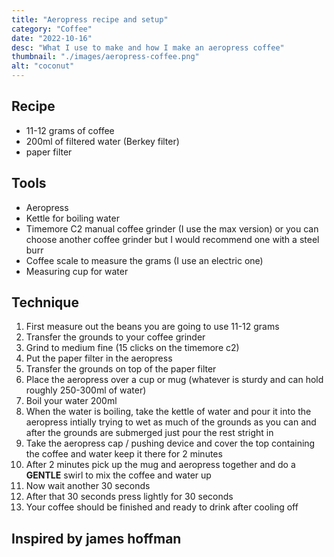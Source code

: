 ```yaml
---
title: "Aeropress recipe and setup"
category: "Coffee"
date: "2022-10-16"
desc: "What I use to make and how I make an aeropress coffee"
thumbnail: "./images/aeropress-coffee.png"
alt: "coconut"
---
```


## Recipe

- 11-12 grams of coffee
- 200ml of filtered water (Berkey filter)
- paper filter

## Tools

- Aeropress
- Kettle for boiling water
- Timemore C2 manual coffee grinder (I use the max version) or you can choose another coffee grinder but I would recommend one with a steel burr
- Coffee scale to measure the grams (I use an electric one)
- Measuring cup for water

## Technique

1. First measure out the beans you are going to use 11-12 grams
2. Transfer the grounds to your coffee grinder
3. Grind to medium fine (15 clicks on the timemore c2)
4. Put the paper filter in the aeropress
5. Transfer the grounds on top of the paper filter
6. Place the aeropress over a cup or mug (whatever is sturdy and can hold roughly 250-300ml of water)
7. Boil your water 200ml
8. When the water is boiling, take the kettle of water and pour it into the aeropress intially trying to wet as much of the grounds as you can and after the grounds are submerged just pour the rest stright in
10. Take the aeropress cap / pushing device and cover the top containing the coffee and water keep it there for 2 minutes
11. After 2 minutes pick up the mug and aeropress together and do a **GENTLE** swirl to mix the coffee and water up
12. Now wait another 30 seconds
13. After that 30 seconds press lightly for 30 seconds
14. Your coffee should be finished and ready to drink after cooling off


## Inspired by james hoffman




